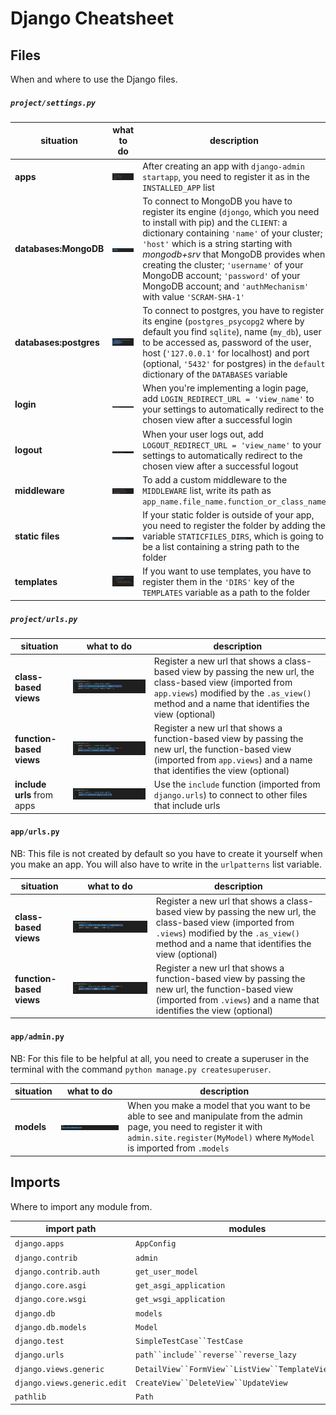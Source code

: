 # Django Cheatsheet

## Files

When and where to use the Django files.

##### `project/settings.py`

| situation | what to do | description |
| --- | --- | --- |
| __apps__ | ![app registration](images/apps.png) | After creating an app with `django-admin startapp`, you need to register it as in the `INSTALLED_APP` list |
| __databases:MongoDB__ | ![mongodb registration](images/mongodb.png) | To connect to MongoDB you have to register its engine (`djongo`, which you need to install with pip) and the `CLIENT`: a dictionary containing `'name'` of your cluster; `'host'` which is a string starting with _mongodb+srv_ that MongoDB provides when creating the cluster; `'username'` of your MongoDB account; `'password'` of your MongoDB account; and `'authMechanism'` with value `'SCRAM-SHA-1'` |
| __databases:postgres__ | ![postgres registration](images/db.png) | To connect to postgres, you have to register its engine (`postgres_psycopg2` where by default you find `sqlite`), name (`my_db`), user to be accessed as, password of the user, host (`'127.0.0.1'` for localhost) and port (optional, `'5432'` for postgres) in the `default` dictionary of the `DATABASES` variable |
| __login__ | ![login redirection](images/login_redirect.png) | When you're implementing a login page, add `LOGIN_REDIRECT_URL = 'view_name'` to your settings to automatically redirect to the chosen view after a successful login |
| __logout__ | ![logout rederection](images/logout_redirect.png) | When your user logs out, add `LOGOUT_REDIRECT_URL = 'view_name'` to your settings to automatically redirect to the chosen view after a successful logout |
| __middleware__ | ![custom middleware](images/custom-middleware.png) | To add a custom middleware to the `MIDDLEWARE` list, write its path as `app_name.file_name.function_or_class_name` |
| __static files__ | ![static file dir registration](images/static.png) | If your static folder is outside of your app, you need to register the folder by adding the variable `STATICFILES_DIRS`, which is going to be a list containing a string path to the folder |
| __templates__ | ![templates registration](images/templates.png) | If you want to use templates, you have to register them in the `'DIRS'` key of the `TEMPLATES` variable as a path to the folder |

##### `project/urls.py`

| situation | what to do | description |
| --- | --- | --- |
| __class-based views__ | ![class-based view url registration](images/proj_class_url.png) | Register a new url that shows a class-based view by passing the new url, the class-based view (imported from `app.views`) modified by the `.as_view()` method and a name that identifies the view (optional) |
| __function-based views__ | ![func-based view url registration](images/proj_func_url.png) | Register a new url that shows a function-based view by passing the new url, the function-based view (imported from `app.views`) and a name that identifies the view (optional) |
| __include urls__ from apps | ![url registration](images/proj_url.png) | Use the `include` function (imported from `django.urls`) to connect to other files that include urls |

#### `app/urls.py`

NB: This file is not created by default so you have to create it yourself when you make an app. You will also have to write in the `urlpatterns` list variable.

| situation | what to do | description |
| --- | --- | --- |
| __class-based views__ | ![class-based view url registration](images/url-from-class.png) | Register a new url that shows a class-based view by passing the new url, the class-based view (imported from `.views`) modified by the `.as_view()` method and a name that identifies the view (optional) |
| __function-based views__ | ![func-based view url registration](images/url-from-func.png) | Register a new url that shows a function-based view by passing the new url, the function-based view (imported from `.views`) and a name that identifies the view (optional) |

#### `app/admin.py`

NB: For this file to be helpful at all, you need to create a superuser in the terminal with the command `python manage.py createsuperuser`.

| situation | what to do | description |
| --- | --- | --- |
| **models** | ![model registration](images/model-reg.png) | When you make a model that you want to be able to see and manipulate from the admin page, you need to register it with `admin.site.register(MyModel)` where `MyModel` is imported from `.models` |

## Imports

Where to import any module from.

| import path | modules |
| --- | --- |
| `django.apps` | `AppConfig` |
| `django.contrib` | `admin` |
| `django.contrib.auth` | `get_user_model` |
| `django.core.asgi` | `get_asgi_application` |
| `django.core.wsgi` | `get_wsgi_application` |
| `django.db` | `models` |
| `django.db.models` | `Model` |
| `django.test` | `SimpleTestCase``TestCase` |
| `django.urls` | `path``include``reverse``reverse_lazy` |
| `django.views.generic` | `DetailView``FormView``ListView``TemplateView``View` |
| `django.views.generic.edit` | `CreateView``DeleteView``UpdateView` |
| `pathlib` | `Path` |